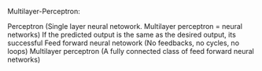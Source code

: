 Multilayer-Perceptron:

Perceptron (Single layer neural netowork. Multilayer perceptron = neural networks)
If the predicted output is the same as the desired output, its successful
Feed forward neural netowork (No feedbacks, no cycles, no loops)
Multilayer perceptron (A fully connected class of feed forward neural networks)